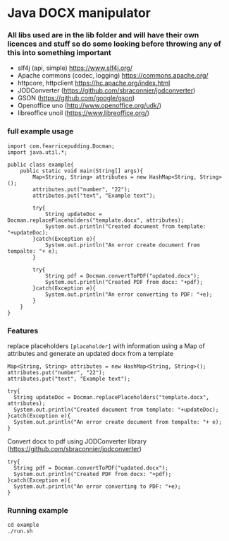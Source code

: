 # Java DOCX manipulator

### All libs used are in the lib folder and will have their own licences and stuff so do some looking before throwing any of this into something important
- slf4j (api, simple) https://www.slf4j.org/
- Apache commons (codec, logging) https://commons.apache.org/
- httpcore, httpclient https://hc.apache.org/index.html
- JODConverter  (https://github.com/sbraconnier/jodconverter)
- GSON (https://github.com/google/gson)
- Openoffice uno (http://www.openoffice.org/udk/)
- libreoffice unoil (https://www.libreoffice.org/)

### full example usage
```
import com.fearricepudding.Docman;
import java.util.*;

public class example{
	public static void main(String[] args){
		Map<String, String> attributes = new HashMap<String, String>();
		attributes.put("number", "22");
		attributes.put("text", "Example text");
		
		try{
			String updateDoc = Docman.replacePlaceholders("template.docx", attributes);
			System.out.println("Created document from template: "+updateDoc);
		}catch(Exception e){
			System.out.println("An error create document from tempalte: "+ e);
		}

		try{
			String pdf = Docman.convertToPDF("updated.docx");
			System.out.println("Created PDF from docx: "+pdf);
		}catch(Exception e){
			System.out.println("An error converting to PDF: "+e);
		}
	}
}
```

### Features
replace placeholders `[placeholder]` with information using a Map of attributes and generate an updated docx from a template 

```
Map<String, String> attributes = new HashMap<String, String>();
attributes.put("number", "22");
attributes.put("text", "Example text");

try{
  String updateDoc = Docman.replacePlaceholders("template.docx", attributes);
  System.out.println("Created document from template: "+updateDoc);
}catch(Exception e){
  System.out.println("An error create document from tempalte: "+ e);
}

```

Convert docx to pdf using JODConverter library (https://github.com/sbraconnier/jodconverter)
```
try{
  String pdf = Docman.convertToPDF("updated.docx");
  System.out.println("Created PDF from docx: "+pdf);
}catch(Exception e){
  System.out.println("An error converting to PDF: "+e);
}
```

### Running example
```
cd example
./run.sh
```
